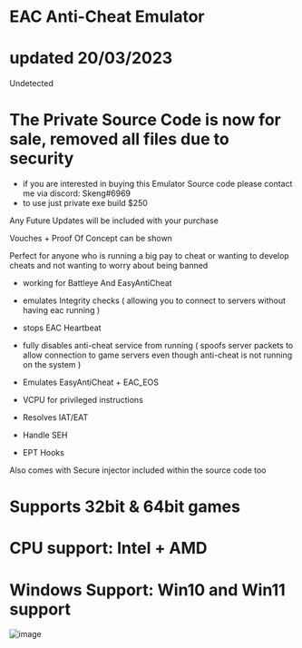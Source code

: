 # EAC Anti-Cheat Emulator
# updated 20/03/2023
Undetected 
# The Private Source Code is now for sale, removed all files due to security
- if you are interested in buying this Emulator Source code please contact me via discord: Skeng#6969
- to use just private exe build $250

Any Future Updates will be included with your purchase

Vouches + Proof Of Concept can be shown 

Perfect for anyone who is running a big pay to cheat or wanting to develop cheats and not wanting to worry about being banned


- working for Battleye And EasyAntiCheat 
- emulates Integrity checks ( allowing you to connect to servers without having eac running )
- stops EAC Heartbeat 
- fully disables anti-cheat service from running ( spoofs server packets to allow connection to game servers even though anti-cheat is not running on the system )
- Emulates EasyAntiCheat + EAC_EOS

- VCPU for privileged instructions
- Resolves IAT/EAT
- Handle SEH
- EPT Hooks

Also comes with Secure injector included within the source code too 
 
# Supports 32bit & 64bit games
# CPU support: Intel + AMD 
# Windows Support: Win10 and Win11 support
  


![image](https://user-images.githubusercontent.com/75455555/219978119-0eeefea4-f8db-4e5d-aae0-d6211ac091cb.png)




